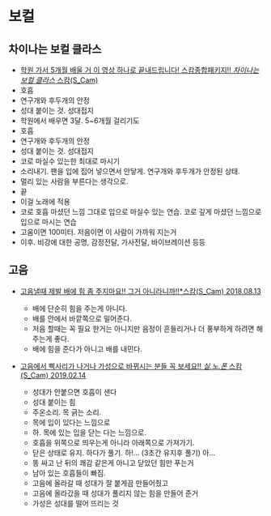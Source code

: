 # 보컬

## 차이나는 보컬 클라스
* [학원 가서 5개월 배울 거 이 영상 하나로 끝내드립니다! 스캄종합패키지!! *차이나는 보컬 클라스* 스캄(S_Cam)](https://www.youtube.com/watch?v=04dB7BmbIV4)
* 호흡
* 연구개와 후두개의 안정
* 성대 붙이는 것. 성대접지
* 학원에서 배우면 3달. 5~6개월 걸리기도
* 호흡
* 연구개와 후두개의 안정
* 성대 붙이는 것. 성대접지
* 코로 마실수 있는한 최대로 마시기
* 소리내기. 팬을 입에 집어 넣으면서 안닿게. 연구개와 후두개가 안정된 상태.
* 멀리 있는 사람을 부른다는 생각으로.
* 끝
* 이걸 노래에 적용
* 코로 호흡 마셨던 느낌 그대로 입으로 마실수 있는 연습. 코로 깊게 마셨던 느낌으로 입으로 마시는 연습
* 고움이면 100미터. 저음이면 이 사람이 가까워 지는거
* 이후. 비강에 대한 공명, 감정전달, 가사전달, 바이브레이션 등등

## 고음
* [고음낼때 제발 배에 힘 좀 주지마요!! 그거 아니라니까!!*스캄(S_Cam) 2018.08.13](https://www.youtube.com/watch?v=1UdjkzPdDbw)
  * 배에 단순히 힘을 주는게 아니다.
  * 배를 안에서 바깥쪽으로 밀어준다.
  * 저음 할때는 꼭 필요 한거는 아니지만 음정이 흔들리거나 더 풍부하게 하려면 해 주는게 좋다.
  * 배에 힘을 준다가 아니고 배를 내민다.
  
* [고음에서 삑사리가 나거나 가성으로 바뀌시는 분들 꼭 보세요!! *실.노.폰* 스캄(S_Cam) 2019.02.14](https://www.youtube.com/watch?v=IctKxmRfou0)
  * 성대가 안붙으면 호흡이 샌다
  * 성대 붙이는 힘
  * 주온소리. 목 긁는 소리.
  * 목에 입이 있다는 느낌으로
  * 하. 목에 있는 입을 닫는 다는 느낌으로.
  * 호흡을 위쪽으로 띄우는게 아니라 아래쪽으로 가져가기.
  * 닫은 상태로 유지. 하다가 풀기. 하!... (3초간 유지후 풀기) 아...
  * 똥 싸고 난 뒤의 쾌감 같은게 아니고 닫았던 힘만 푸는거
  * 남아 있는 호흡들이 빠짐.
  * 고음에 올라갈 때 성대가 잘 붙게끔 만들어줬고
  * 고음에 올라갔을 때 성대가 풀리지 않는 힘을 만들어 준거
  * 가성은 성대를 떨어 뜨리는 것
  
  
  